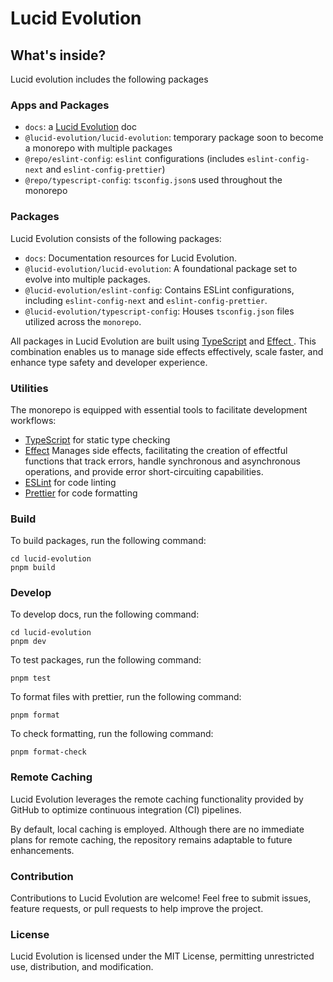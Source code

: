 # Lucid Evolution

## What's inside?

Lucid evolution includes the following packages

### Apps and Packages

- `docs`: a [Lucid Evolution](https://) doc
- `@lucid-evolution/lucid-evolution`: temporary package soon to become a monorepo with multiple packages
- `@repo/eslint-config`: `eslint` configurations (includes `eslint-config-next` and `eslint-config-prettier`)
- `@repo/typescript-config`: `tsconfig.json`s used throughout the monorepo

### Packages
Lucid Evolution consists of the following packages:

- `docs`: Documentation resources for Lucid Evolution.
- `@lucid-evolution/lucid-evolution`: A foundational package set to evolve into multiple packages.
- `@lucid-evolution/eslint-config`: Contains ESLint configurations, including `eslint-config-next` and `eslint-config-prettier`.
- `@lucid-evolution/typescript-config`: Houses `tsconfig.json` files utilized across the `monorepo`.

All packages in Lucid Evolution are built using [TypeScript](https://www.typescriptlang.org/) and [ Effect ](https://effect.website/docs/why-effect). This combination enables us to manage side effects effectively, scale faster, and enhance type safety and developer experience.

### Utilities

The monorepo is equipped with essential tools to facilitate development workflows:

- [TypeScript](https://www.typescriptlang.org/) for static type checking
- [Effect](https://effect.website/docs/why-effect) Manages side effects, facilitating the creation of effectful functions that track errors, handle synchronous and asynchronous operations, and provide error short-circuiting capabilities.
- [ESLint](https://eslint.org/) for code linting
- [Prettier](https://prettier.io) for code formatting

### Build

To build packages, run the following command:

```
cd lucid-evolution
pnpm build
```

### Develop

To develop docs, run the following command:

```
cd lucid-evolution
pnpm dev
```

To test packages, run the following command:

```
pnpm test
```

To format files with prettier, run the following command:

```
pnpm format
```

To check formatting, run the following command:

```
pnpm format-check
```

### Remote Caching

Lucid Evolution leverages the remote caching functionality provided by GitHub to optimize continuous integration (CI) pipelines.

By default, local caching is employed. Although there are no immediate plans for remote caching, the repository remains adaptable to future enhancements.

### Contribution
Contributions to Lucid Evolution are welcome! Feel free to submit issues, feature requests, or pull requests to help improve the project.

### License
Lucid Evolution is licensed under the MIT License, permitting unrestricted use, distribution, and modification.